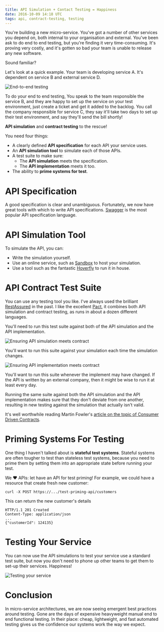 ```yaml
---
title: API Simulation + Contact Testing = Happiness
date: 2016-10-09 14:18 UTC
tags: api, contract-testing, testing
---
```


You're building a new micro-service. You've got a number of other services you depend on, both internal to your organisation and external. You've been ask to do end to end testing, but you're finding it very time-consuming. It's proving very costly, and it's gotten so bad your team is unable to release any new software.

Sound familiar?

Let's look at a quick example. Your team is developing service A. It's dependent on service B and external service D.

![End-to-end testing](images/api-simulation.png)

To do your end to end testing, You speak to the team responsible the service B, and they are happy to set up the service on your test environment, just create a ticket and get it added to the backlog. You call the company responsible for service C, they say it'll take two days to set up their test environment, and say they'll send the bill shortly!

**API simulation** and **contract testing** to the rescue!

You need four things:

* A clearly defined **API specification** for each API your service uses.
* An **API simulation tool** to simulate each of those APIs.
* A test suite to make sure:
	*  The **API simulation** meets the specification.
	*  The **API implementation** meets it too.
* The ability to **prime systems for test**.

# API Specification

A good specification is clear and unambiguous. Fortunately, we now have great tools with which to write API specifications. [Swagger](http://swagger.io) is the most popular API specification language.

# API Simulation Tool

To simulate the API, you can:

* Write the simulation yourself.
* Use an online service, such as [Sandbox](https://getsandbox.com) to host your simulation.
* Use a tool such as the fantastic [Hoverfly](https://github.com/SpectoLabs/hoverfly) to run it in house.

# API Contract Test Suite

You can use any testing tool you like. I've always used the brilliant [RestAssured](http://rest-assured.io) in the past. I like the excellent [Pact](https://docs.pact.io), it combines both API simulation and contract testing, as runs in about a dozen different languages.

You'll need to run this test suite against both of the API simulation and the API implementation.

![Ensuring API simulation meets contract](images/api-simulation_001.png)

You'll want to run this suite against your simulation each time the simulation changes.

![Ensuring API implementation meets contract](images/api-simulation_002.png)

You'll want to run this suite whenever the implement may have changed. If the API is written by an external company, then it might be wise to run it at least every day.

Running the same suite against both the API simulation and the API implementation makes sure that they don't deviate from one another, resulting in new testing against the simulation that actually isn't valid.

It's well worthwhile reading Martin Fowler's [article on the topic of Consumer Driven Contracts](http://martinfowler.com/articles/consumerDrivenContracts.html).

# Priming Systems For Testing

One thing I haven't talked about is **stateful test systems**. Stateful systems are often tougher to test than stateless test systems, because you need to prime them by setting them into an appropriate state before running your test.

We ❤︎ APIs: let have an API for test priming! For example, we could have a resource that create fresh new customer:

	curl -X POST https://.../test-priming-api/customers

This can return the new customer's details

	HTTP/1.1 201 Created
	Content-Type: application/json
	...
	{"customerId": 124135}

# Testing Your Service

You can now use the API simulations to test your service use a standard test suite, but now you don't need to phone up other teams to get them to set-up their services. Happiness!

![Testing your service](images/api-simulation_003.png)  

# Conclusion

In micro-service architectures, we are now seeing emergent best practices around testing. Gone are the days of expensive heavyweight manual end to end functional testing. In their place: cheap, lightweight, and fast automated testing gives us the confidence our systems work the way we expect.
